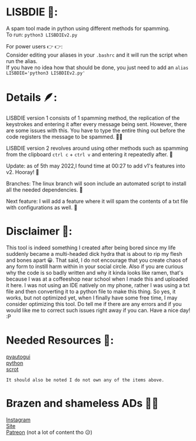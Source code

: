 # LISBDIE 💪:
  A spam tool made in python using different methods for spamming.  
  To run: `python3 LISBDIEv2.py`  
 
  
  For power users 👉 👉:  
  Consider editing your aliases in your `.bashrc` and it will run the script when run the alias.  
If you have no idea how that should be done, you just need to add an `alias LISBDIE='python3 LISBDIEv2.py'`

# Details 🪶:
  LISBDIE version 1 consists of 1 spamming method, the replication of the keystrokes and entering it after every message being sent. However, there are some issues with this. You have to type the entire thing out before the code registers the message to be spammed. 🦹‍♂️
    
   LISBDIE version 2 revolves around using other methods such as spamming from the clipboard `ctrl c` + `ctrl v` and entering it repeatedly after. 💼
   
   Update: as of 5th may 2022,I found time at 00:27 to add v1's features into v2. Hooray! 🤟    
   
   Branches: The linux branch will soon include an automated script to install all the needed dependencies. 🤟   
      
   Next feature: I will add a feature where it will spam the contents of a txt file with configurations as well. 🏹
  
  
   
   # Disclaimer 🤟:
   This tool is indeed something I created after being bored since my life suddenly became a multi-headed dick hydra that is about to rip my flesh and bones apart 😀. That said, I do not encourage that you create chaos of any form to instill harm within in your social circle. Also if you are curious why the code is so badly written and why it kinda looks like ramen, that's because I was at a coffeeshop near school when I made this and uploaded it here. I was not using an IDE natively on my phone, rather I was using a txt file and then converting it to a python file to make this thing. So yes, it works, but not optimized yet, when I finally have some free time, I may consider optimizing this tool. Do tell me if there are any errors and if you would like me to correct such issues right away if you can. Have a nice day! :P


# Needed Resources 🧠:
  [pyautogui](https://pyautogui.readthedocs.io/en/latest/quickstart.html)  
  [python](https://www.python.org/)   
  [scrot](https://en.wikipedia.org/wiki/Scrot)    
      
  `It should also be noted I do not own any of the items above.`
  
 # Brazen and shameless ADs 🤷‍♂‍
 [Instagram](https://instagram.com/pendragonscode)    
 [Site](https://code.senghong.xyz)    
 [Patreon](https://www.patreon.com/Pendragonscode) (not a lot of content tho 😥)    
